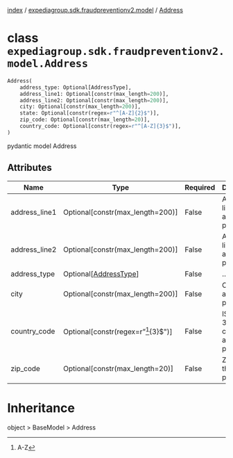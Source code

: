 [index](index.md) /
[expediagroup.sdk.fraudpreventionv2.model](expediagroup.sdk.fraudpreventionv2.model.md)
/ [Address](Address.md)

# class `expediagroup.sdk.fraudpreventionv2.model.Address`

```python
Address(
    address_type: Optional[AddressType],
    address_line1: Optional[constr(max_length=200)],
    address_line2: Optional[constr(max_length=200)],
    city: Optional[constr(max_length=200)],
    state: Optional[constr(regex=r"^[A-Z]{2}$")],
    zip_code: Optional[constr(max_length=20)],
    country_code: Optional[constr(regex=r"^[A-Z]{3}$")],
)
```

pydantic model Address

## Attributes

| Name          | Type                                      | Required | Description                                       |
| ------------- | ----------------------------------------- | -------- | ------------------------------------------------- |
| address_line1 | Optional\[constr(max_length=200)\]        | False    | Address line 1 of the address provided.           |
| address_line2 | Optional\[constr(max_length=200)\]        | False    | Address line 2 of the address provided.           |
| address_type  | Optional\[[AddressType](AddressType.md)\] | False    | …                                                 |
| city          | Optional\[constr(max_length=200)\]        | False    | City of the address provided.                     |
| country_code  | Optional\[constr(regex=r”[^1]{3}$")\]     | False    | ISO alpha-3 country code of the address provided. |
| zip_code      | Optional\[constr(max_length=20)\]         | False    | Zip code of the address provided.                 |

# Inheritance

object > BaseModel > Address

[^1]: A-Z
